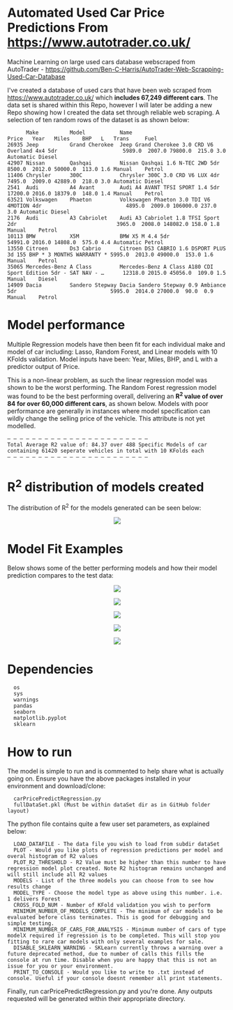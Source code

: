 # Automated Used Car Price Predictions From https://www.autotrader.co.uk/
Machine Learning on large used cars database webscraped from AutoTrader - https://github.com/Ben-C-Harris/AutoTrader-Web-Scrapping-Used-Car-Database

I've created a database of used cars that have been web scraped from https://www.autotrader.co.uk/ which **includes 67,249 different cars**. The data set is shared within this Repo, however I will later be adding a new Repo showing how I created the data set through reliable web scraping. A selection of ten random rows of the dataset is as shown below:

```
      Make          Model           Name                                                                Price   Year   Miles    BHP   L   Trans     Fuel   
26935 Jeep          Grand Cherokee  Jeep Grand Cherokee 3.0 CRD V6 Overland 4x4 5dr                     5989.0  2007.0 79800.0  215.0 3.0 Automatic Diesel 
42907 Nissan        Qashqai         Nissan Qashqai 1.6 N-TEC 2WD 5dr                                    8500.0  2012.0 50000.0  113.0 1.6 Manual    Petrol 
11406 Chrysler      300C            Chrysler 300C 3.0 CRD V6 LUX 4dr                                    7495.0  2009.0 42889.0  218.0 3.0 Automatic Diesel 
2541  Audi          A4 Avant        Audi A4 AVANT TFSI SPORT 1.4 5dr                                    17200.0 2016.0 18379.0  148.0 1.4 Manual    Petrol 
63521 Volkswagen    Phaeton         Volkswagen Phaeton 3.0 TDI V6 4MOTION 4dr                           4895.0  2009.0 106000.0 237.0 3.0 Automatic Diesel 
2176  Audi          A3 Cabriolet    Audi A3 Cabriolet 1.8 TFSI Sport 2dr                                3965.0  2008.0 148082.0 158.0 1.8 Manual    Petrol 
10113 BMW           X5M             BMW X5 M 4.4 5dr                                                    54991.0 2016.0 14808.0  575.0 4.4 Automatic Petrol 
13550 Citroen       Ds3 Cabrio      Citroen DS3 CABRIO 1.6 DSPORT PLUS 3d 155 BHP * 3 MONTHS WARRANTY * 5995.0  2013.0 49000.0  153.0 1.6 Manual    Petrol 
35065 Mercedes-Benz A Class         Mercedes-Benz A Class A180 CDI Sport Edition 5dr - SAT NAV - …      12318.0 2015.0 45056.0  109.0 1.5 Manual    Diesel 
14909 Dacia         Sandero Stepway Dacia Sandero Stepway 0.9 Ambiance 5dr                              5995.0  2014.0 27000.0  90.0  0.9 Manual    Petrol 
```

# Model performance
Multiple Regression models have then been fit for each individual make and model of car including: Lasso, Random Forest, and Linear models with 10 KFolds validation. Model inputs have been: Year, Miles, BHP, and L with a predictor output of Price.

This is a non-linear problem, as such the linear regression model was shown to be the worst performing. The Random Forest regression model was found to be the best performing overall, delivering an **R<sup>2</sup> value of over 84 for over 60,000 different cars**, as shown below. Models with poor performance are generally in instances where model specification can wildly change the selling price of the vehicle. This attribute is not yet modelled.

```
— — — — — — — — — — — — — — — — — — — — — — — 
Total Average R2 value of: 84.37 over 488 Specific Models of car containing 61420 seperate vehicles in total with 10 KFolds each
— — — — — — — — — — — — — — — — — — — — — — — 
```

# R<sup>2</sup> distribution of models created
The distribution of R<sup>2</sup> for the models generated can be seen below:

<p align="center"><img src="plots/r2HistPricePrediction.png" /></p>

# Model Fit Examples
Below shows some of the better performing models and how their model prediction compares to the test data:

<p align="center"><img src="plots/Audi_A8_Plot.png" /></p>

<p align="center"><img src="plots/Audi_S3_Plot.png" /></p>

<p align="center"><img src="plots/Audi_S4_Plot.png" /></p>

<p align="center"><img src="plots/Bentley_Continental_Plot.png" /></p>

<p align="center"><img src="plots/Volvo_XC90_Plot.png" /></p>

# Dependencies
      os
      sys
      warnings
      pandas
      seaborn
      matplotlib.pyplot
      sklearn
     
# How to run
The model is simple to run and is commented to help share what is actually going on. Ensure you have the above packages installed in your environment and download/clone:

      
      carPricePredictRegression.py
      fullDataSet.pkl (Must be within dataSet dir as in GitHub folder layout)
      

The python file contains quite a few user set parameters, as explained below:

      LOAD_DATAFILE - The data file you wish to load from subdir dataSet
      PLOT - Would you like plots of regression predictions per model and overal histogram of R2 values
      PLOT_R2_THRESHOLD - R2 Value must be higher than this number to have regression model plot created. Note R2 histogram remains unchanged and will still include all R2 values
      MODELS - List of the three models you can choose from to see how results change
      MODEL_TYPE - Choose the model type as above using this number. i.e. 1 delivers Forest
      CROSS_FOLD_NUM - Number of KFold validation you wish to perform
      MINIMUM_NUMBER_OF_MODELS_COMPLETE - The minimum of car models to be evaluated before class terminates. This is good for debugging and simple testing.
      MINIMUM_NUMBER_OF_CARS_FOR_ANALYSIS - Minimum number of cars of type modelX required if regression is to be completed. This will stop you fitting to rare car models with only several examples for sale.
      DISABLE_SKLEARN_WARNING - SKLearn currently throws a warning over a future deprecated method, due to number of calls this fills the console at run time. Disable when you are happy that this is not an issue for you or your environment.
      PRINT_TO_CONSOLE - Would you like to write to .txt instead of console. Useful if your console doesnt remember all print statements.
      
Finally, run carPricePredictRegression.py and you're done. Any outputs requested will be generated within their appropriate directory.












